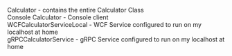 Calculator - contains the entire Calculator Class <br>
Console Calculator - Console client<br>
WCFCalculatorServiceLocal - WCF Service configured to run on my localhost at home<br>
gRPCCalculatorService - gRPC Service configured to run on my localhost at home<br>
